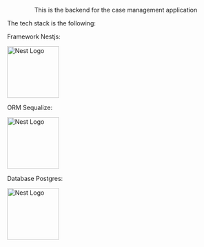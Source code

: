 <p align="center">
<p align="center">This is the backend for the case management application</p>
<p>The tech stack is the following:</p>
<p>Framework Nestjs:</p>
  <a href="http://nestjs.com/" target="blank"><img src="https://nestjs.com/img/logo-small.svg" width="120" alt="Nest Logo" /></a>
<p>ORM Sequalize:</p>
  <a href="http://nestjs.com/" target="blank"><img src="https://sequelize.org/img/logo.svg" width="120" alt="Nest Logo" /></a>
<p>Database Postgres:</p>
  <a href="http://nestjs.com/" target="blank"><img src="https://www.postgresql.org/media/img/about/press/elephant.png" width="120" alt="Nest Logo" /></a>
</p>
